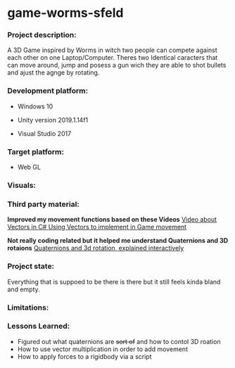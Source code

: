 # game-worms-sfeld

### Project description:
A 3D Game inspired by Worms in witch two people can compete against each other on one Laptop/Computer. Theres two Identical caracters that can move around, jump and posess a gun wich they are able to shot bullets and ajust the agnge by rotating.


### Development platform: 

 - Windows 10

	

 - Unity version 2019.1.14f1

	

 - Visual Studio 2017
### Target platform: 
 - Web GL

### Visuals: 


### Third party material: 
**Improved my movement functions based on these Videos**
[Video about Vectors in C# ](https://www.youtube.com/watch?v=m7VY1T6f8Ak) 
[Using Vectors to implement in Game movement](https://www.youtube.com/watch?v=nWuekr5rUcg&t=159s)

**Not really coding related but it helped me understand Quaternions and 3D rotaions**
[Quaternions and 3d rotation, explained interactively](https://youtu.be/zjMuIxRvygQ)

### Project state: 

Everything that is suppoed to be there is there but it still feels kinda bland and empty.

### Limitations: 



### Lessons Learned: 

 - Figured out what quaternions are ~~sort of~~ and how to contol 3D roation 
 - How to use vector multiplication in order to add movement 
 - How to apply forces to a rigidbody via a script
